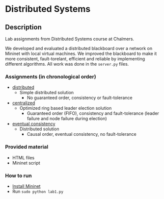 # Distributed Systems

## Description
Lab assignments from Distributed Systems course at Chalmers.

We developed and evaluated a distributed blackboard over a network on Mininet with local virtual machines. We improved the blackboard to make it more consistent, fault-torelant, efficient and reliable by implementing different algorithms. All work was done in the `server.py` files.

### Assignments (in chronological order)
 - [distributed](distributed/README.md)
   - Simple distributed solution
     - No guaranteed order, consistency or fault-tolerance
 - [centralized](centralized/README.md)
   - Optimized ring based leader election solution
     - Guaranteed order (FIFO), consistency and fault-tolerance (leader failure and node failure during election)
 - [eventual consistency](eventuall%20consistency/README.md)
   - Distributed solution
     - Causal order, eventual consistency, no fault-tolerance

### Provided material
 - HTML files
 - Mininet script
   
### How to run
 - [Install Mininet](https://github.com/lasanjin/notes/blob/master/code/TOOLS.md)
 - Run `sudo python lab1.py`
